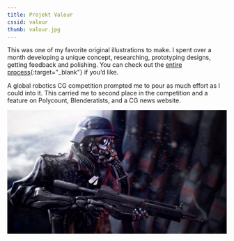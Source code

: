 ```yaml
---
title: Projekt Valour
cssid: valour
thumb: valour.jpg
---
```

This was one of my favorite original illustrations to make. I spent over a month developing a unique concept, researching, prototyping designs, getting feedback and polishing. You can check out the [entire process](http://blenderartists.org/forum/showthread.php?305243-Projekt-Valour){:target="_blank"} if you’d like.

A global robotics CG competition prompted me to pour as much effort as I could into it. This carried me to second place in the competition and a feature on Polycount, Blenderatists, and a CG news website.

![Main Image](/assets/img/valour.jpg)
